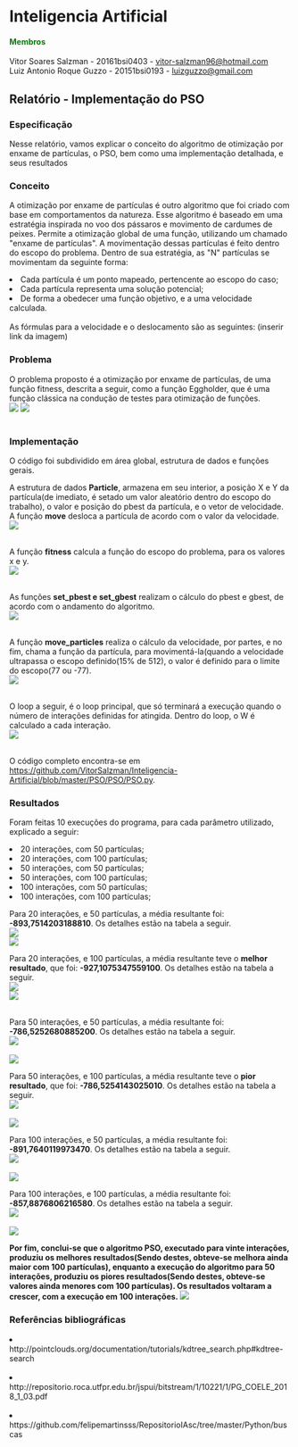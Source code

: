 # Inteligencia Artificial

#### <font color="green"> Membros </font><br>
Vitor Soares Salzman - 20161bsi0403 - vitor-salzman96@hotmail.com<br>
Luiz Antonio Roque Guzzo - 20151bsi0193 - luizguzzo@gmail.com<br>


## Relatório - Implementação do PSO<br>

### Especificação<br>
Nesse relatório, vamos explicar o conceito do algoritmo de otimização por enxame de partículas, o PSO, bem como uma implementação detalhada, e seus resultados<br>

### Conceito<br>
A otimização por enxame de partículas é outro algoritmo que foi criado com base em comportamentos da natureza. Esse algoritmo é baseado em uma estratégia inspirada no voo dos pássaros e movimento de cardumes de peixes. Permite a otimização global de uma função, utilizando um chamado "enxame de partículas". A movimentação dessas partículas é feito dentro do escopo do problema. Dentro de sua estratégia, as "N" partículas se movimentam da seguinte forma: <br>
<li> Cada partícula é um ponto mapeado, pertencente ao escopo do caso; </li>
<li> Cada partícula representa uma solução potencial; </li>
<li> De forma a obedecer uma função objetivo, e a uma velocidade calculada.</li><br>
As fórmulas para a velocidade e o deslocamento são as seguintes: (inserir link da imagem)<br>



### Problema  <br>

O problema proposto é a otimização por enxame de partículas, de uma função fitness, descrita a seguir, como a função Eggholder, que é uma função clássica na condução de testes para otimização de funções.<br>
<img src="https://github.com/VitorSalzman/Inteligencia-Artificial/blob/master/PSO/Imagens/1_Formulas.png"> 
<img src="https://github.com/VitorSalzman/Inteligencia-Artificial/blob/master/PSO/Imagens/2_Fittness.png">
<br><br>


### Implementação<br>
O código foi subdividido em área global, estrutura de dados e funções gerais.<br>

A estrutura de dados <b>Particle</b>, armazena em seu interior, a posição X e Y da partícula(de imediato, é setado um valor aleatório dentro do escopo do trabalho), o valor e posição do pbest da partícula, e o vetor de velocidade. A função <b>move</b> desloca a partícula de acordo com o valor da velocidade.<br>
<img src="https://github.com/VitorSalzman/Inteligencia-Artificial/blob/master/PSO/Imagens/1_cod.PNG"> <br><br>

A função <b>fitness</b> calcula a função do escopo do problema, para os valores x e y.<br>
<img src="https://github.com/VitorSalzman/Inteligencia-Artificial/blob/master/PSO/Imagens/2_cod.PNG"> <br><br>

As funções <b>set_pbest e set_gbest</b> realizam o cálculo do pbest e gbest, de acordo com o andamento do algoritmo.<br> <img src="https://github.com/VitorSalzman/Inteligencia-Artificial/blob/master/PSO/Imagens/3_cod.PNG"> <br><br>

A função <b>move_particles</b> realiza o cálculo da velocidade, por partes, e no fim, chama a função da partícula, para movimentá-la(quando a velocidade ultrapassa o escopo definido(15% de 512), o valor é definido para o limite do escopo(77 ou -77).<br>
<img src="https://github.com/VitorSalzman/Inteligencia-Artificial/blob/master/PSO/Imagens/4_cod.PNG"> <br><br>

O loop a seguir, é o loop principal, que só terminará a execução quando o número de interações definidas for atingida. Dentro do loop, o W é calculado a cada interação.<br>
<img src="https://github.com/VitorSalzman/Inteligencia-Artificial/blob/master/PSO/Imagens/5_cod.PNG"> <br><br>


O código completo encontra-se em https://github.com/VitorSalzman/Inteligencia-Artificial/blob/master/PSO/PSO/PSO.py. <br>

   

### Resultados<br>

Foram feitas 10 execuções do programa, para cada parâmetro utilizado, explicado a seguir:<br>
<li> 20 interações, com 50 partículas;</li>
<li> 20 interações, com 100 partículas;</li>
<li> 50 interações, com 50 partículas;</li>
<li> 50 interações, com 100 partículas;</li>
<li> 100 interações, com 50 partículas;</li>
<li> 100 interações, com 100 partículas;</li>

Para 20 interações, e 50 partículas, a média resultante foi: <b>-893,7514203188810</b>. Os detalhes estão na tabela a seguir.<br>
<img src="https://github.com/VitorSalzman/Inteligencia-Artificial/blob/master/PSO/Imagens/20_50.PNG"> <br>
<img src="https://github.com/VitorSalzman/Inteligencia-Artificial/blob/master/PSO/Imagens/graph_20_50.PNG"> <br>




Para 20 interações, e 100 partículas, a média resultante teve o <b> melhor resultado</b>, que foi: <b>-927,1075347559100</b>. Os detalhes estão na tabela a seguir.<br>
<img src="https://github.com/VitorSalzman/Inteligencia-Artificial/blob/master/PSO/Imagens/20_100.PNG"> <br>
<img src="https://github.com/VitorSalzman/Inteligencia-Artificial/blob/master/PSO/Imagens/graph_20_100.PNG"> <br><br>

Para 50 interações, e 50 partículas, a média resultante foi: <b>-786,5252680885200</b>. Os detalhes estão na tabela a seguir.<br>
<img src="https://github.com/VitorSalzman/Inteligencia-Artificial/blob/master/PSO/Imagens/50_50.PNG"> <br><br>
<img src="https://github.com/VitorSalzman/Inteligencia-Artificial/blob/master/PSO/Imagens/graph_50_50.PNG"> <br>

Para 50 interações, e 100 partículas, a média resultante teve o <b>pior resultado</b>, que foi: <b>-786,5254143025010</b>. Os detalhes estão na tabela a seguir.<br>
<img src="https://github.com/VitorSalzman/Inteligencia-Artificial/blob/master/PSO/Imagens/50_100.PNG"> <br><br>
<img src="https://github.com/VitorSalzman/Inteligencia-Artificial/blob/master/PSO/Imagens/graph_50_100.PNG"> <br>

Para 100 interações, e 50 partículas, a média resultante foi: <b>-891,7640119973470</b>. Os detalhes estão na tabela a seguir.<br>
<img src="https://github.com/VitorSalzman/Inteligencia-Artificial/blob/master/PSO/Imagens/100_50.PNG"> <br><br>
<img src="https://github.com/VitorSalzman/Inteligencia-Artificial/blob/master/PSO/Imagens/graph_100_50.PNG"> <br>

Para 100 interações, e 100 partículas, a média resultante foi: <b>-857,8876806216580</b>. Os detalhes estão na tabela a seguir.<br>
<img src="https://github.com/VitorSalzman/Inteligencia-Artificial/blob/master/PSO/Imagens/100_100.PNG"> <br><br>
<img src="https://github.com/VitorSalzman/Inteligencia-Artificial/blob/master/PSO/Imagens/graph_100_100.PNG"> <br>

<b>Por fim, conclui-se que o algoritmo PSO, executado para vinte interações, produziu os melhores resultados(Sendo destes, obteve-se melhora ainda maior com 100 partículas), enquanto a execução do algoritmo para 50 interações, produziu os piores resultados(Sendo destes, obteve-se valores ainda menores com 100 partículas). Os resultados voltaram a crescer, com a execução em 100 interações.</b>
<img src="https://github.com/VitorSalzman/Inteligencia-Artificial/blob/master/PSO/Imagens/modelo_3d.jfif"> <br>




### Referências bibliográficas<br>
<li>http://pointclouds.org/documentation/tutorials/kdtree_search.php#kdtree-search</li><br>
<li>http://repositorio.roca.utfpr.edu.br/jspui/bitstream/1/10221/1/PG_COELE_2018_1_03.pdf</li><br>
<li>https://github.com/felipemartinsss/RepositorioIAsc/tree/master/Python/buscas</li><br>

